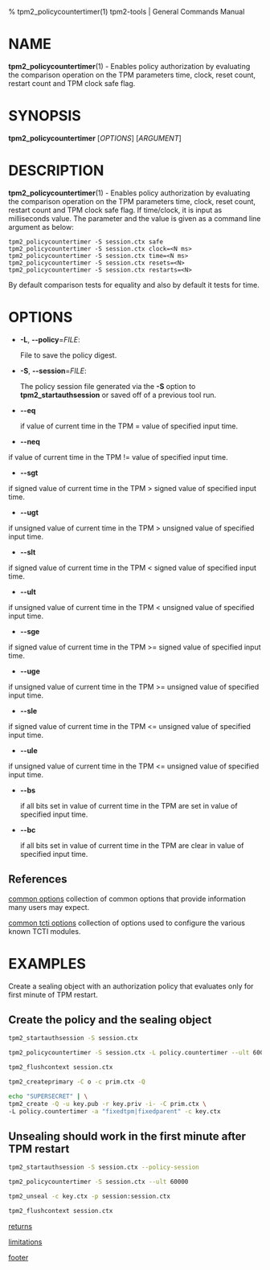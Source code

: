 % tpm2_policycountertimer(1) tpm2-tools | General Commands Manual

# NAME

**tpm2_policycountertimer**(1) - Enables policy authorization by evaluating the
comparison operation on the TPM parameters time, clock, reset count, restart
count and TPM clock safe flag.

# SYNOPSIS

**tpm2_policycountertimer** [*OPTIONS*] [*ARGUMENT*]

# DESCRIPTION

**tpm2_policycountertimer**(1) - Enables policy authorization by evaluating the
comparison operation on the TPM parameters time, clock, reset count, restart
count and TPM clock safe flag. If time/clock, it is input as milliseconds value.
The parameter and the value is given as a command line argument as below:
```
tpm2_policycountertimer -S session.ctx safe
tpm2_policycountertimer -S session.ctx clock=<N ms>
tpm2_policycountertimer -S session.ctx time=<N ms>
tpm2_policycountertimer -S session.ctx resets=<N>
tpm2_policycountertimer -S session.ctx restarts=<N>
```
By default comparison tests for equality and also by default it tests for time.

# OPTIONS

  * **-L**, **\--policy**=_FILE_:

    File to save the policy digest.

  * **-S**, **\--session**=_FILE_:

    The policy session file generated via the **-S** option to
    **tpm2_startauthsession** or saved off of a previous tool run.

  * **--eq**

    if value of current time in the TPM = value of specified input time.

  * **--neq**

   if value of current time in the TPM != value of specified input time.

  * **--sgt**

   if signed value of current time in the TPM > signed value of specified input
   time.

  * **--ugt**

   if unsigned value of current time in the TPM > unsigned value of specified
   input time.

  * **--slt**

   if signed value of current time in the TPM < signed value of specified
   input time.

  * **--ult**

   if unsigned value of current time in the TPM < unsigned value of specified
   input time.

  * **--sge**

   if signed value of current time in the TPM >= signed value of specified
   input time.

  * **--uge**

   if unsigned value of current time in the TPM >= unsigned value of specified
   input time.

  * **--sle**

   if signed value of current time in the TPM <= unsigned value of specified
   input time.

  * **--ule**

   if unsigned value of current time in the TPM <= unsigned value of specified
   input time.

  * **--bs**

    if all bits set in value of current time in the TPM are set in value of
    specified input time.

  * **--bc**

    if all bits set in value of current time in the TPM are clear in value of
    specified input time.

## References

[common options](common/options.md) collection of common options that provide
information many users may expect.

[common tcti options](common/tcti.md) collection of options used to configure
the various known TCTI modules.

# EXAMPLES

Create a sealing object with an authorization policy that evaluates only for
first minute of TPM restart.

## Create the policy and the sealing object

```bash
tpm2_startauthsession -S session.ctx

tpm2_policycountertimer -S session.ctx -L policy.countertimer --ult 60000

tpm2_flushcontext session.ctx

tpm2_createprimary -C o -c prim.ctx -Q

echo "SUPERSECRET" | \
tpm2_create -Q -u key.pub -r key.priv -i- -C prim.ctx \
-L policy.countertimer -a "fixedtpm|fixedparent" -c key.ctx
```

## Unsealing should work in the first minute after TPM restart

```bash
tpm2_startauthsession -S session.ctx --policy-session

tpm2_policycountertimer -S session.ctx --ult 60000

tpm2_unseal -c key.ctx -p session:session.ctx

tpm2_flushcontext session.ctx
```

[returns](common/returns.md)

[limitations](common/policy-limitations.md)

[footer](common/footer.md)

